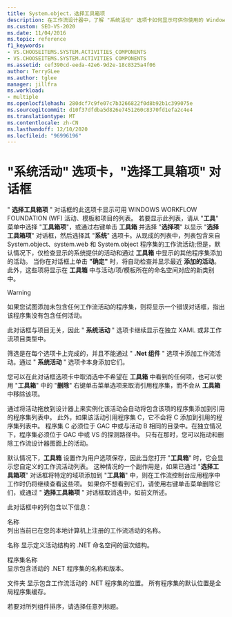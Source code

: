 ```yaml
---
title: System.object，选择工具箱项
description: 在工作流设计器中，了解 "系统活动" 选项卡如何显示可供你使用的 Windows Workflow Foundation (WF) 活动、模板和项的列表。
ms.custom: SEO-VS-2020
ms.date: 11/04/2016
ms.topic: reference
f1_keywords:
- VS.CHOOSEITEMS.SYSTEM.ACTIVITIES_COMPONENTS
- VS.CHOOSEITEMS.SYSTEM.ACTIVITIES COMPONENTS
ms.assetid: cef390cd-eeda-42e6-9d2e-18c8325a4f06
author: TerryGLee
ms.author: tglee
manager: jillfra
ms.workload:
- multiple
ms.openlocfilehash: 280dcf7c9fe07c7b3266822f0d8b92b1c399075e
ms.sourcegitcommit: d10f37dfdba5d826e7451260c8370fd1efa2c4e4
ms.translationtype: MT
ms.contentlocale: zh-CN
ms.lasthandoff: 12/10/2020
ms.locfileid: "96996196"
---
```

# <a name="systemactivities-tab-choose-toolbox-items-dialog-box"></a>"系统活动" 选项卡，"选择工具箱项" 对话框

" **选择工具箱项** " 对话框的此选项卡显示可用 WINDOWS WORKFLOW FOUNDATION (WF) 活动、模板和项目的列表。 若要显示此列表，请从 "**工具**" 菜单中选择 "**工具箱项**"，或通过右键单击 **工具箱** 并选择 "**选择项**" 以显示 "**选择工具箱项**" 对话框，然后选择其 "**系统**" 选项卡。从现成的列表中，列表包含来自 System.object、system.web 和 System.object 程序集的工作流活动;但是，默认情况下，仅检查显示的系统提供的活动和通过 **工具箱** 中显示的其他程序集添加的活动。 当你在对话框上单击 **"确定"** 时，将自动检查并显示最近 **添加的活动**。 此外，这些项将显示在 **工具箱** 中与活动/项/模板所在的命名空间对应的新类别中。

> [!WARNING]
> 如果您试图添加未包含任何工作流活动的程序集，则将显示一个错误对话框，指出该程序集没有包含任何活动。

此对话框与项目无关，因此 " **系统活动** " 选项卡继续显示在独立 XAML 或非工作流项目类型中。

筛选是在每个选项卡上完成的，并且不能通过 " **.Net 组件** " 选项卡添加工作流活动。通过 " **系统活动** " 选项卡本身添加它们。

您可以在此对话框选项卡中取消选中不希望在 **工具箱** 中看到的任何项，也可以使用 "**工具箱**" 中的 "**删除**" 右键单击菜单选项来取消引用程序集，而不会从 **工具箱** 中移除该项。

通过将活动拖放到设计器上来实例化该活动会自动将包含该项的程序集添加到引用的程序集列表中。 此外，如果该活动引用程序集 C，它不会将 C 添加到引用的程序集列表中。 程序集 C 必须位于 GAC 中或与活动 B 相同的目录中。在独立情况下，程序集必须位于 GAC 中或 VS 的探测路径中。 只有在那时，您可以拖动和删除工作流设计器图面上的活动。

默认情况下，**工具箱** 设置作为用户选项保存，因此当您打开 "**工具箱**" 时，它会显示您自定义的工作流活动列表。 这种情况的一个副作用是，如果已通过 "**选择工具箱项**" 对话框将特定的域项添加到 "**工具箱**" 中，则在工作流控制台应用程序中工作时仍将继续查看这些项。 如果你不想看到它们，请使用右键单击菜单删除它们，或通过 " **选择工具箱项** " 对话框取消选中，如前文所述。

此对话框中的列包含以下信息：

名称\
列出当前已在您的本地计算机上注册的工作流活动的名称。

名称
显示定义活动结构的 .NET 命名空间的层次结构。

程序集名称 \
显示包含活动的 .NET 程序集的名称和版本。

文件夹
显示包含工作流活动的 .NET 程序集的位置。 所有程序集的默认位置是全局程序集缓存。

若要对所列组件排序，请选择任意列标题。
